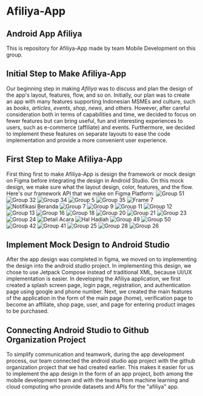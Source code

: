 # Afiliya-App
Android App Afiliya
--
This is repository for Afiliya-App made by team Mobile Development on this group.
##
Initial Step to Make Afiliya-App
--
Our beginning step in making *Afiliya* was to discuss and plan the design of the app's layout, features, flow, and so on. Initially, our plan was to create an app with many features supporting Indonesian MSMEs and culture, such as *books*, *articles*, *events*, *shop*, *news*, and others. However, after careful consideration both in terms of capabilities and time, we decided to focus on fewer features but can bring useful, fun and interesting experiences to users, such as e-commerce (affiliate) and events. Furthermore, we decided to implement these features on separate layouts to ease the code implementation and provide a more convenient user experience.
##
First Step to Make Afiliya-App
--
First thing first to make Afiliya-App is design the framework or mock design on Figma before integrating the design in Android Studio. On this mock design, we make sure what the layout design, color, features, and the flow. 
Here's our framework API that we make on Figma Platform:
![Group 51](https://github.com/Capstone-Project-CH2-PS070/Afiliya-App/assets/144432360/82781749-77e7-4104-ab89-9296166b1754)
![Group 32](https://github.com/Capstone-Project-CH2-PS070/Afiliya-App/assets/144432360/73041377-d411-4a44-9c81-2d3f84b3d56d)
![Group 34](https://github.com/Capstone-Project-CH2-PS070/Afiliya-App/assets/144432360/14c0c49a-6013-4093-87b3-6b870d565946)
![Group 5](https://github.com/Capstone-Project-CH2-PS070/Afiliya-App/assets/144432360/8476f6a1-d72b-4d81-88c0-d129ec8e486c)
![Group 35](https://github.com/Capstone-Project-CH2-PS070/Afiliya-App/assets/144432360/4634b43c-709d-463e-a785-2dfb7fb6021d)
![Frame 7](https://github.com/Capstone-Project-CH2-PS070/Afiliya-App/assets/144432360/467d215a-eea8-4ae6-a04b-2dfa883919e6)
![Notifikasi Beranda](https://github.com/Capstone-Project-CH2-PS070/Afiliya-App/assets/144432360/abc92a83-f29a-410f-b507-b70d5cf22426)
![Group 7](https://github.com/Capstone-Project-CH2-PS070/Afiliya-App/assets/144432360/a5924356-a449-495f-84ec-9c31d4636452)
![Group 9](https://github.com/Capstone-Project-CH2-PS070/Afiliya-App/assets/144432360/b1c22d2b-fcca-41bf-9615-09665dd8563c)
![Group 11](https://github.com/Capstone-Project-CH2-PS070/Afiliya-App/assets/144432360/2a3175f5-cba8-4c6a-8236-0822e9a14756)
![Group 12](https://github.com/Capstone-Project-CH2-PS070/Afiliya-App/assets/144432360/90c427f9-8453-4dd9-82f9-11dd20a146e6)
![Group 13](https://github.com/Capstone-Project-CH2-PS070/Afiliya-App/assets/144432360/66fb85eb-5ba0-4d37-982d-733da7474c9f)
![Group 16](https://github.com/Capstone-Project-CH2-PS070/Afiliya-App/assets/144432360/89463781-7965-4a25-801f-9893bd087cd4)
![Group 18](https://github.com/Capstone-Project-CH2-PS070/Afiliya-App/assets/144432360/a0ea8ae9-ab4a-4b23-879b-5dd27e5846ce)
![Group 20](https://github.com/Capstone-Project-CH2-PS070/Afiliya-App/assets/144432360/b777016e-68a3-402c-ad12-ffa9570185c8)
![Group 21](https://github.com/Capstone-Project-CH2-PS070/Afiliya-App/assets/144432360/08e005a1-27bf-4bbf-8e8e-af5513f07057)
![Group 23](https://github.com/Capstone-Project-CH2-PS070/Afiliya-App/assets/144432360/d9ae1c7b-04b4-4124-bac7-968959008fb8)
![Group 24](https://github.com/Capstone-Project-CH2-PS070/Afiliya-App/assets/144432360/0dc014ff-c9da-4d11-8f10-eb25c25dcb2c)
![Detail Acara](https://github.com/Capstone-Project-CH2-PS070/Afiliya-App/assets/144432360/d7304bf7-a088-46a2-a62f-43b6461d838a)
![Hal Hadiah](https://github.com/Capstone-Project-CH2-PS070/Afiliya-App/assets/144432360/1188709a-1915-42c9-9d9d-d9db0c66f99e)
![Group 49](https://github.com/Capstone-Project-CH2-PS070/Afiliya-App/assets/144432360/6171b2d1-80c7-46b1-b600-18f01dd76418)
![Group 50](https://github.com/Capstone-Project-CH2-PS070/Afiliya-App/assets/144432360/2bd2250e-183b-43a2-accc-e939f62e7722)
![Group 42](https://github.com/Capstone-Project-CH2-PS070/Afiliya-App/assets/144432360/69656d2c-4a93-438a-9f2e-c3e0d2e49dcc)
![Group 41](https://github.com/Capstone-Project-CH2-PS070/Afiliya-App/assets/144432360/723ae1b9-7acf-4fd9-9c6c-906992a952c1)
![Group 25](https://github.com/Capstone-Project-CH2-PS070/Afiliya-App/assets/144432360/563bf903-54f2-4686-bd86-1ab19881bc09)
![Group 28](https://github.com/Capstone-Project-CH2-PS070/Afiliya-App/assets/144432360/54172454-98cb-4229-91ac-aad17943c358)
![Group 26](https://github.com/Capstone-Project-CH2-PS070/Afiliya-App/assets/144432360/cf422cda-5c7e-466b-808e-16b35bdcf4df)
##
Implement Mock Design to Android Studio
--
After the app design was completed in figma, we moved on to implementing the design into the android studio project. In implementing this design, we chose to use Jetpack Compose instead of traditional XML, because UI/UX implementation is easier. In developing the Afiliya application, we first created a splash screen page, login page, registration, and authentication page using google and phone number. Next, we created the main features of the application in the form of the main page (home), verification page to become an affiliate, shop page, user, and page for entering product images to be purchased. 
##
Connecting Android Studio to Github Organization Project
--
To simplify communication and teamwork, during the app development process, our team connected the android studio app project with the github organization project that we had created earlier. This makes it easier for us to implement the app design in the form of an app project, both among the mobile development team and with the teams from machine learning and cloud computing who provide datasets and APIs for the "afiliya" app.
